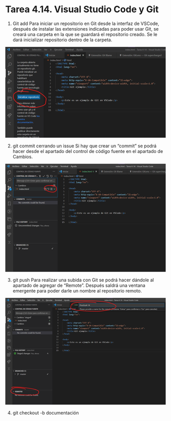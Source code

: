 # Tarea 4.14. Visual Studio Code y Git

1.	Git add
Para iniciar un repositorio en Git desde la interfaz de VSCode, después de instalar las extensiones indicadas para poder usar Git, se creará una carpeta en la que se guardará el repositorio creado. Se le dará inicializar repositorio dentro de la carpeta.

![alt](c1.png)


2.	git commit cerrando un issue
Si hay que crear un “commit” se podrá hacer desde el apartado del control de código fuente en el apartado de Cambios.


![alt](c2.png)


3.	git push
Para realizar una subida con Git se podrá hacer dándole al apartado de agregar de “Remote”. Después saldrá una ventana emergente para poder darle un nombre al repositorio remoto.


![alt](c3.png)


4.	git checkout -b documentación
